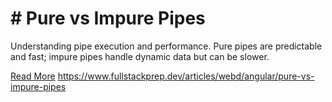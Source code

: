 # # Pure vs Impure Pipes

Understanding pipe execution and performance. Pure pipes are predictable and fast; impure pipes handle dynamic data but can be slower.

[Read More](https://www.fullstackprep.dev/articles/webd/angular/pure-vs-impure-pipes) https://www.fullstackprep.dev/articles/webd/angular/pure-vs-impure-pipes